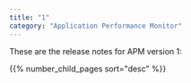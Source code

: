 ```yaml
---
title: "1"
category: "Application Performance Monitor"
---
```


These are the release notes for APM version 1:

{{% number_child_pages sort="desc" %}}
